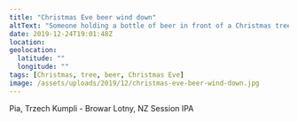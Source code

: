 ```yaml
---
title: "Christmas Eve beer wind down"
altText: "Someone holding a bottle of beer in front of a Christmas tree"
date: 2019-12-24T19:01:48Z
location: 
geolocation: 
  latitude: ""
  longitude: ""
tags: [Christmas, tree, beer, Christmas Eve]
image: /assets/uploads/2019/12/christmas-eve-beer-wind-down.jpg
---
```

Pia, Trzech Kumpli - Browar Lotny, NZ Session IPA
